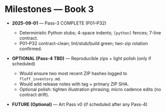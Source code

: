 # Milestones — Book 3

- **2025-09-01** — Pass-3 COMPLETE (P01–P32)
  - Deterministic Python stubs; 4-space indents; `[python]` fences; 7-line contract.
  - P01–P32 contract-clean; lint/stub/build green; two-zip rotation confirmed.

- **OPTIONAL (Pass-4 TBD)** — Reproducible zips + light polish (only if scheduled)
  - Would ensure two most recent ZIP hashes logged to `fluff_inventory.md`.
  - Would add release notes with tag + primary ZIP SHA.
  - Optional polish: tighten illustration phrasing; micro cadence edits (no contract drift).

- **FUTURE (Optional)** — Art Pass v0 (if scheduled after any Pass-4)

